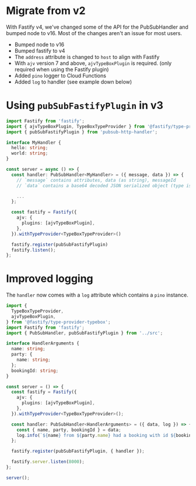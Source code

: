 # Migrate from v2

With Fastify v4, we've changed some of the API for the PubSubHandler and bumped
node to v16. Most of the changes aren't an issue for most users.

- Bumped node to v16
- Bumped fastify to v4
- The `address` attribute is changed to `host` to align with Fastify
- With `ajv` version 7 and above, `ajvTypeBoxPlugin` is required. (only required
  when using the Fastify plugin)
- Added `pino` logger to Cloud Functions
- Added `log` to handler (see example down below)

# Using `pubSubFastifyPlugin` in v3

```typescript
import Fastify from 'fastify';
import { ajvTypeBoxPlugin, TypeBoxTypeProvider } from '@fastify/type-provider-typebox';
import { pubSubFastifyPlugin } from 'pubsub-http-handler';

interface MyHandler {
  hello: string;
  world: string;
}

const server = async () => {
  const handler: PubSubHandler<MyHandler> = ({ message, data }) => {
    // `message` contains attributes, data (as string), messageId
    // `data` contains a base64 decoded JSON serialized object (type is MyHandler in the example)

    ...
  };

  const fastify = Fastify({
    ajv: {
      plugins: [ajvTypeBoxPlugin],
    },
  }).withTypeProvider<TypeBoxTypeProvider>()

  fastify.register(pubSubFastifyPlugin)
  fastify.listen();
};
```

# Improved logging

The `handler` now comes with a `log` attribute which contains a `pino` instance.

```typescript
import {
  TypeBoxTypeProvider,
  ajvTypeBoxPlugin,
} from '@fastify/type-provider-typebox';
import Fastify from 'fastify';
import { PubSubHandler, pubSubFastifyPlugin } from '../src';

interface HandlerArguments {
  name: string;
  party: {
    name: string;
  };
  bookingId: string;
}

const server = () => {
  const fastify = Fastify({
    ajv: {
      plugins: [ajvTypeBoxPlugin],
    },
  }).withTypeProvider<TypeBoxTypeProvider>();

  const handler: PubSubHandler<HandlerArguments> = ({ data, log }) => {
    const { name, party, bookingId } = data;
    log.info(`${name} from ${party.name} had a booking with id ${bookingId}`);
  };

  fastify.register(pubSubFastifyPlugin, { handler });

  fastify.server.listen(8000);
};

server();
```
